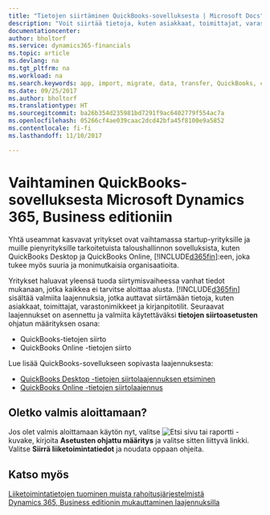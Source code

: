 ```yaml
---
title: "Tietojen siirtäminen QuickBooks-sovelluksesta | Microsoft Docs"
description: "Voit siirtää tietoja, kuten asiakkaat, toimittajat, varastonimikkeet ja kirjanpitotilit, QuickBooks-sovelluksista Dynamics 365, Business editioniin."
documentationcenter: 
author: bholtorf
ms.service: dynamics365-financials
ms.topic: article
ms.devlang: na
ms.tgt_pltfrm: na
ms.workload: na
ms.search.keywords: app, import, migrate, data, transfer, QuickBooks, customize
ms.date: 09/25/2017
ms.author: bholtorf
ms.translationtype: HT
ms.sourcegitcommit: ba26b354d235981bd7291f9ac6402779f554ac7a
ms.openlocfilehash: 05266cf4ae039caac2dcd42bfa45f8100e9a5852
ms.contentlocale: fi-fi
ms.lasthandoff: 11/10/2017

---
```



# <a name="changing-from-a-quickbooks-app-to-microsoft-dynamics-365-business-edition"></a>Vaihtaminen QuickBooks-sovelluksesta Microsoft Dynamics 365, Business editioniin
Yhtä useammat kasvavat yritykset ovat vaihtamassa startup-yrityksille ja muille pienyrityksille tarkoitetuista taloushallinnon sovelluksista, kuten QuickBooks Desktop ja QuickBooks Online, [!INCLUDE[d365fin](includes/d365fin_md.md)]:een, joka tukee myös suuria ja monimutkaisia organisaatioita. 

Yritykset haluavat yleensä tuoda siirtymisvaiheessa vanhat tiedot mukanaan, jotka kaikkea ei tarvitse aloittaa alusta. [!INCLUDE[d365fin](includes/d365fin_md.md)] sisältää valmiita laajennuksia, jotka auttavat siirtämään tietoja, kuten asiakkaat, toimittajat, varastonimikkeet ja kirjanpitotilit. Seuraavat laajennukset on asennettu ja valmiita käytettäväksi **tietojen siirtoasetusten** ohjatun määrityksen osana:

* QuickBooks-tietojen siirto 
* QuickBooks Online -tietojen siirto

Lue lisää QuickBooks-sovellukseen sopivasta laajennuksesta:   

* [QuickBooks Desktop -tietojen siirtolaajennuksen etsiminen](ui-extensions-quickbooks-data-migration.md)
* [QuickBooks Online -tietojen siirtolaajennus](ui-extensions-quickbooks-online-data-migration.md)

## <a name="ready-now"></a>Oletko valmis aloittamaan?
Jos olet valmis aloittamaan käytön nyt, valitse ![Etsi sivu tai raportti](media/ui-search/search_small.png "Etsi sivu tai raportti -kuvake") -kuvake, kirjoita **Asetusten ohjattu määritys** ja valitse sitten liittyvä linkki. Valitse **Siirrä liiketoimintatiedot** ja noudata oppaan ohjeita.

## <a name="see-also"></a>Katso myös
[Liiketoimintatietojen tuominen muista rahoitusjärjestelmistä](upload-data.md)  
[Dynamics 365, Business editionin mukauttaminen laajennuksilla](ui-extensions.md)   

